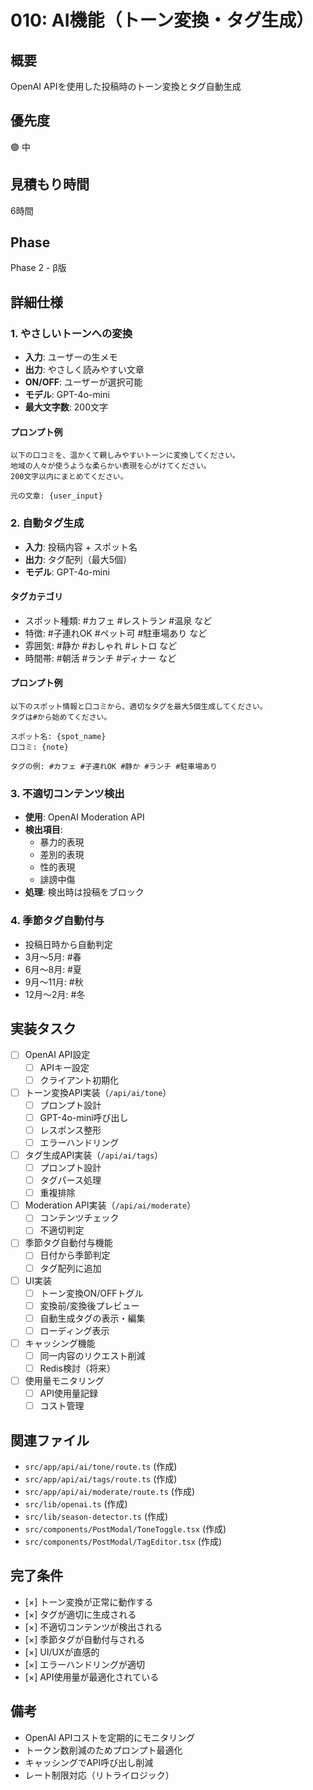 # 010: AI機能（トーン変換・タグ生成）

## 概要
OpenAI APIを使用した投稿時のトーン変換とタグ自動生成

## 優先度
🟢 中

## 見積もり時間
6時間

## Phase
Phase 2 - β版

## 詳細仕様

### 1. やさしいトーンへの変換
- **入力**: ユーザーの生メモ
- **出力**: やさしく読みやすい文章
- **ON/OFF**: ユーザーが選択可能
- **モデル**: GPT-4o-mini
- **最大文字数**: 200文字

#### プロンプト例
```
以下の口コミを、温かくて親しみやすいトーンに変換してください。
地域の人々が使うような柔らかい表現を心がけてください。
200文字以内にまとめてください。

元の文章: {user_input}
```

### 2. 自動タグ生成
- **入力**: 投稿内容 + スポット名
- **出力**: タグ配列（最大5個）
- **モデル**: GPT-4o-mini

#### タグカテゴリ
- スポット種類: #カフェ #レストラン #温泉 など
- 特徴: #子連れOK #ペット可 #駐車場あり など
- 雰囲気: #静か #おしゃれ #レトロ など
- 時間帯: #朝活 #ランチ #ディナー など

#### プロンプト例
```
以下のスポット情報と口コミから、適切なタグを最大5個生成してください。
タグは#から始めてください。

スポット名: {spot_name}
口コミ: {note}

タグの例: #カフェ #子連れOK #静か #ランチ #駐車場あり
```

### 3. 不適切コンテンツ検出
- **使用**: OpenAI Moderation API
- **検出項目**:
  - 暴力的表現
  - 差別的表現
  - 性的表現
  - 誹謗中傷
- **処理**: 検出時は投稿をブロック

### 4. 季節タグ自動付与
- 投稿日時から自動判定
- 3月〜5月: #春
- 6月〜8月: #夏
- 9月〜11月: #秋
- 12月〜2月: #冬

## 実装タスク

- [ ] OpenAI API設定
  - [ ] APIキー設定
  - [ ] クライアント初期化
- [ ] トーン変換API実装（`/api/ai/tone`）
  - [ ] プロンプト設計
  - [ ] GPT-4o-mini呼び出し
  - [ ] レスポンス整形
  - [ ] エラーハンドリング
- [ ] タグ生成API実装（`/api/ai/tags`）
  - [ ] プロンプト設計
  - [ ] タグパース処理
  - [ ] 重複排除
- [ ] Moderation API実装（`/api/ai/moderate`）
  - [ ] コンテンツチェック
  - [ ] 不適切判定
- [ ] 季節タグ自動付与機能
  - [ ] 日付から季節判定
  - [ ] タグ配列に追加
- [ ] UI実装
  - [ ] トーン変換ON/OFFトグル
  - [ ] 変換前/変換後プレビュー
  - [ ] 自動生成タグの表示・編集
  - [ ] ローディング表示
- [ ] キャッシング機能
  - [ ] 同一内容のリクエスト削減
  - [ ] Redis検討（将来）
- [ ] 使用量モニタリング
  - [ ] API使用量記録
  - [ ] コスト管理

## 関連ファイル
- `src/app/api/ai/tone/route.ts` (作成)
- `src/app/api/ai/tags/route.ts` (作成)
- `src/app/api/ai/moderate/route.ts` (作成)
- `src/lib/openai.ts` (作成)
- `src/lib/season-detector.ts` (作成)
- `src/components/PostModal/ToneToggle.tsx` (作成)
- `src/components/PostModal/TagEditor.tsx` (作成)

## 完了条件
- [×] トーン変換が正常に動作する
- [×] タグが適切に生成される
- [×] 不適切コンテンツが検出される
- [×] 季節タグが自動付与される
- [×] UI/UXが直感的
- [×] エラーハンドリングが適切
- [×] API使用量が最適化されている

## 備考
- OpenAI APIコストを定期的にモニタリング
- トークン数削減のためプロンプト最適化
- キャッシングでAPI呼び出し削減
- レート制限対応（リトライロジック）
